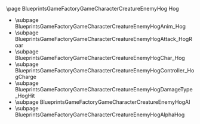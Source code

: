 \page BlueprintsGameFactoryGameCharacterCreatureEnemyHog Hog
- \subpage BlueprintsGameFactoryGameCharacterCreatureEnemyHogAnim_Hog
- \subpage BlueprintsGameFactoryGameCharacterCreatureEnemyHogAttack_HogRoar
- \subpage BlueprintsGameFactoryGameCharacterCreatureEnemyHogChar_Hog
- \subpage BlueprintsGameFactoryGameCharacterCreatureEnemyHogController_HogCharge
- \subpage BlueprintsGameFactoryGameCharacterCreatureEnemyHogDamageType_HogHit
- \subpage BlueprintsGameFactoryGameCharacterCreatureEnemyHogAI
- \subpage BlueprintsGameFactoryGameCharacterCreatureEnemyHogAlphaHog
